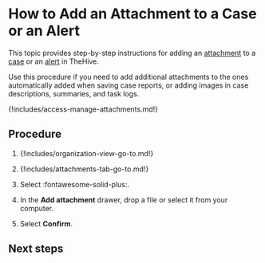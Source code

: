 # How to Add an Attachment to a Case or an Alert

This topic provides step-by-step instructions for adding an [attachment](../../../analyst-corner/cases/attachments/about-attachments.md) to a [case](../about-cases.md) or an [alert](../../alerts/about-alerts.md) in TheHive.

Use this procedure if you need to add additional attachments to the ones automatically added when saving case reports, or adding images in case descriptions, summaries, and task logs.

{!includes/access-manage-attachments.md!}

<h2>Procedure</h2>

1. {!includes/organization-view-go-to.md!}

2. {!includes/attachments-tab-go-to.md!}

3. Select :fontawesome-solid-plus:.

4. In the **Add attachment** drawer, drop a file or select it from your computer.

5. Select **Confirm**.

<h2>Next steps</h2>